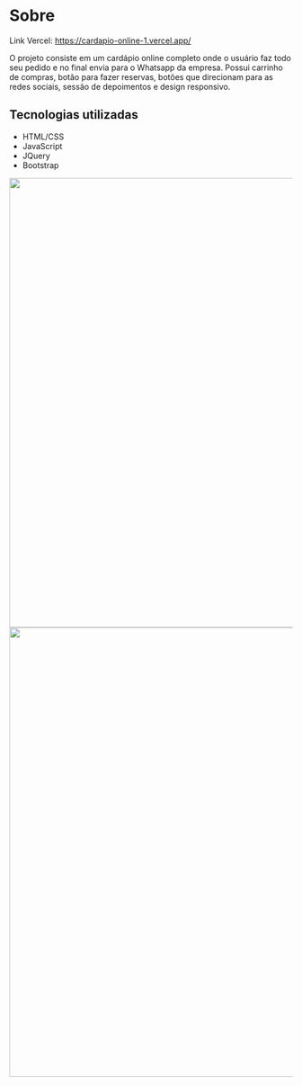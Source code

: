 # Sobre 

Link Vercel: https://cardapio-online-1.vercel.app/

O projeto consiste em um cardápio online completo onde o usuário faz todo seu pedido e no final envia para o Whatsapp da empresa.
Possui carrinho de compras, botão para fazer reservas, botões que direcionam para as redes sociais, sessão de depoimentos e design responsivo.

## Tecnologias utilizadas
- HTML/CSS
- JavaScript
- JQuery
- Bootstrap
  
<div>
  <img src="https://github.com/samueldev1997/cardapio-online/assets/139514932/d1c9ec67-f3f1-495d-8f44-38d5134243b0" width="800px">
  <img src="https://github.com/samueldev1997/cardapio-online/assets/139514932/6bc57dc3-a6bb-4c98-aa7d-29db85586be0" width="800px">
</div>

